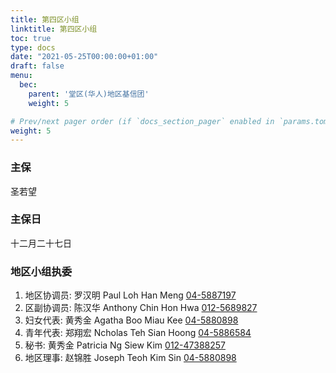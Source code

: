 ```yaml
---
title: 第四区小组
linktitle: 第四区小组
toc: true
type: docs
date: "2021-05-25T00:00:00+01:00"
draft: false
menu:
  bec:
    parent: '堂区(华人)地区基信团'
    weight: 5

# Prev/next pager order (if `docs_section_pager` enabled in `params.toml`)
weight: 5
---
```


### 主保
圣若望

### 主保日
十二月二十七日

### 地区小组执委
1. 地区协调员: 罗汉明 Paul Loh Han Meng [04-5887197](tel:045887197)                          
2. 区副协调员: 陈汉华 Anthony Chin Hon Hwa [012-5689827](tel:0125689827)
3. 妇女代表: 黄秀金 Agatha Boo Miau Kee [04-5880898](tel:045880898)
4. 青年代表: 郑翔宏 Ncholas Teh Sian Hoong [04-5886584](tel:045886584)                  
5. 秘书: 黄秀金 Patricia Ng Siew Kim [012-47388257](tel:01247388257)  
6. 地区理事: 赵锦胜 Joseph Teoh Kim Sin [04-5880898](tel:045880898)
